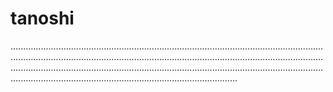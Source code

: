 # tanoshi

..............................................................................................................................................................................................................................................................................................................................................................................................................................................................................